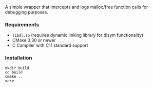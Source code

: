 A simple wrapper that intercepts and logs malloc/free function calls for debugging purposes.

### Requirements

- `libdl.so` (requires dynamic linking library for dlsym functionality)
- CMake 3.30 or newer
- C Compiler with C11 standard support

### Installation

```
mkdir build
cd build
cmake ..
make
```
